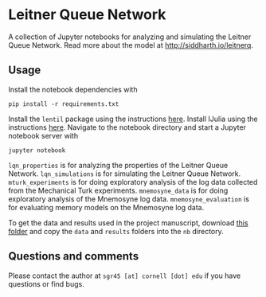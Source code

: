 Leitner Queue Network
=====================

A collection of Jupyter notebooks for analyzing and simulating the Leitner Queue Network. 
Read more about the model at http://siddharth.io/leitnerq.

Usage
-----

Install the notebook dependencies with 

```
pip install -r requirements.txt
```

Install the `lentil` package using the instructions [here](https://github.com/rddy/lentil). 
Install IJulia using the instructions [here](https://github.com/JuliaLang/IJulia.jl). 
Navigate to the notebook directory and start a Jupyter notebook server with

```
jupyter notebook
```

`lqn_properties` is for analyzing the properties of the Leitner Queue Network. `lqn_simulations` 
is for simulating the Leitner Queue Network. `mturk_experiments` is for doing exploratory analysis
of the log data collected from the Mechanical Turk experiments. `mnemosyne_data` is for doing
exploratory analysis of the Mnemosyne log data. `mnemosyne_evaluation` is for evaluating memory
models on the Mnemosyne log data. 

To get the data and results used in the project manuscript, download [this folder](https://www.dropbox.com/sh/epx7hzezh1ok6qe/AABkUeVSJXpmCjyxyag-uaHKa?dl=0)
and copy the `data` and `results` folders into the `nb` directory.

Questions and comments
----------------------

Please contact the author at `sgr45 [at] cornell [dot] edu` if you have questions or find bugs.
